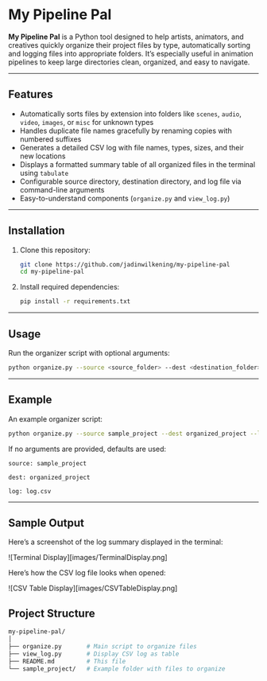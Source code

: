 # My Pipeline Pal

**My Pipeline Pal** is a Python tool designed to help artists, animators, and creatives quickly organize their project files by type, automatically sorting and logging files into appropriate folders. It’s especially useful in animation pipelines to keep large directories clean, organized, and easy to navigate.

---

## Features

- Automatically sorts files by extension into folders like `scenes`, `audio`, `video`, `images`, or `misc` for unknown types  
- Handles duplicate file names gracefully by renaming copies with numbered suffixes  
- Generates a detailed CSV log with file names, types, sizes, and their new locations  
- Displays a formatted summary table of all organized files in the terminal using `tabulate`  
- Configurable source directory, destination directory, and log file via command-line arguments  
- Easy-to-understand components (`organize.py` and `view_log.py`)

---

## Installation

1. Clone this repository:
    ```bash
    git clone https://github.com/jadinwilkening/my-pipeline-pal
    cd my-pipeline-pal
    ```

2. Install required dependencies:
    ```bash
    pip install -r requirements.txt
    ```

---

## Usage

Run the organizer script with optional arguments:

```bash
python organize.py --source <source_folder> --dest <destination_folder> --log <log_file.csv>
```

---

## Example
An example organizer script:

```bash
python organize.py --source sample_project --dest organized_project --log log.csv
```

If no arguments are provided, defaults are used:

    source: sample_project

    dest: organized_project

    log: log.csv

---

## Sample Output

Here’s a screenshot of the log summary displayed in the terminal:

![Terminal Display][images/TerminalDisplay.png]

Here’s how the CSV log file looks when opened:

![CSV Table Display][images/CSVTableDisplay.png]


## Project Structure
```bash
my-pipeline-pal/
│
├── organize.py       # Main script to organize files
├── view_log.py       # Display CSV log as table
├── README.md         # This file
└── sample_project/   # Example folder with files to organize
```
